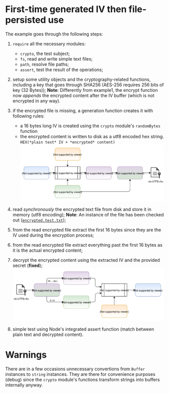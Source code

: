 # First-time generated IV then file-persisted use

The example goes through the following steps:
1. `require` all the necessary modules:
   -  `crypto`, the test subject;
   -  `fs`, read and write simple text files;
   -  `path`, resolve file paths;
   -  `assert`, test the result of the operations;
2. setup some utility objects and the cryptography-related functions, including a key that goes through SHA256 (AES-256 requires 256 bits of key (32 Bytes));
   **Note**: Differently from example1, the encrypt function now *appends* the encrypted content after the IV buffer (which is not encrypted in any way).
3. if the encrypted file is missing, a generation function creates it with following rules:

   -  a 16 bytes long IV is created using the `crypto` module's `randomBytes` function
   -  the encrypted content is written to disk as a utf8 encoded hex string.  
   `HEX(*plain text* IV + *encrypted* content)`
   ![Brief schema of the encryption process](./example2.encryption.svg)
4. read _synchronously_ the encrypted text file from disk and store it in memory (utf8 encoding);
   **Note**: An instance of the file has been checked out ([`encrypted.test.txt`](./encrypted.test.txt));
5. from the read encrypted file extract the first 16 bytes since they are the IV used during the encryption process;
6. from the read encrypted file extract everything past the first 16 bytes as it is the actual encrypted content;
7. decrypt the encrypted content using the extracted IV and the provided secret (**fixed**);
   ![Brief schema of the decryption process](./example2.decryption.svg)
8. simple test using Node's integrated assert function (match between plain text and decrypted content).

# Warnings

There are in a few occasions unnecessary convertions from `Buffer` instances to `string` instances. They are there for convenience purposes (debug) since the  `crypto` module's functions transform strings into buffers internally anyway.
